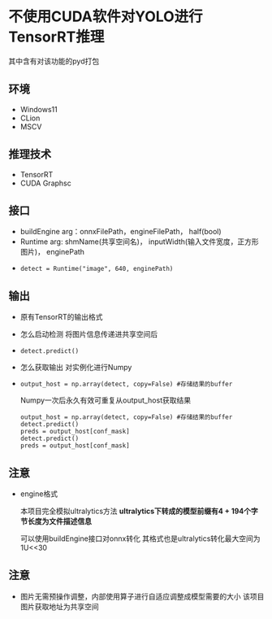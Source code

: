 # 不使用CUDA软件对YOLO进行TensorRT推理

其中含有对该功能的pyd打包

## 环境

* Windows11
* CLion
* MSCV

## 推理技术

* TensorRT
* CUDA Graphsc

## 接口

* buildEngine  arg：onnxFilePath，engineFilePath， half(bool)
* Runtime arg: shmName(共享空间名)， inputWidth(输入文件宽度，正方形图片)， enginePath
* ```
  detect = Runtime("image", 640, enginePath)
  ```

## 输出

* 原有TensorRT的输出格式
* 怎么启动检测 将图片信息传递进共享空间后
* ```
  detect.predict()
  ```
* 怎么获取输出 对实例化进行Numpy
* ```
  output_host = np.array(detect, copy=False) #存储结果的buffer
  ```

  Numpy一次后永久有效可重复从output_host获取结果

  ```
  output_host = np.array(detect, copy=False) #存储结果的buffer
  detect.predict()
  preds = output_host[conf_mask]
  detect.predict()
  preds = output_host[conf_mask]
  ```

## 注意

* engine格式

  本项目完全模拟ultralytics方法 **ultralytics下转成的模型前缀有4 + 194个字节长度为文件描述信息**

  可以使用buildEngine接口对onnx转化 其格式也是ultralytics转化最大空间为1U<<30

## 注意

* 图片无需预操作调整，内部使用算子进行自适应调整成模型需要的大小 该项目图片获取地址为共享空间
